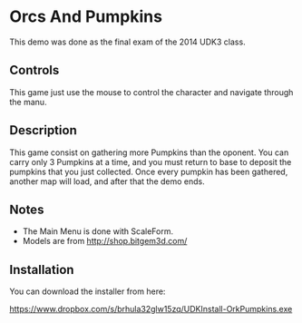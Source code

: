 Orcs And Pumpkins
=================

This demo was done as the final exam of the 2014 UDK3 class.

Controls
--------

This game just use the mouse to control the character and navigate through the manu.

Description
-----------

This game consist on gathering more Pumpkins than the oponent. You can carry only 3 Pumpkins at a time, and you must return to base to deposit the pumpkins that you just collected. Once every pumpkin has been gathered, another map will load, and after that the demo ends.

Notes
-----

- The Main Menu is done with ScaleForm.
- Models are from http://shop.bitgem3d.com/

Installation
------------

You can download the installer from here:

https://www.dropbox.com/s/brhula32glw15zq/UDKInstall-OrkPumpkins.exe
